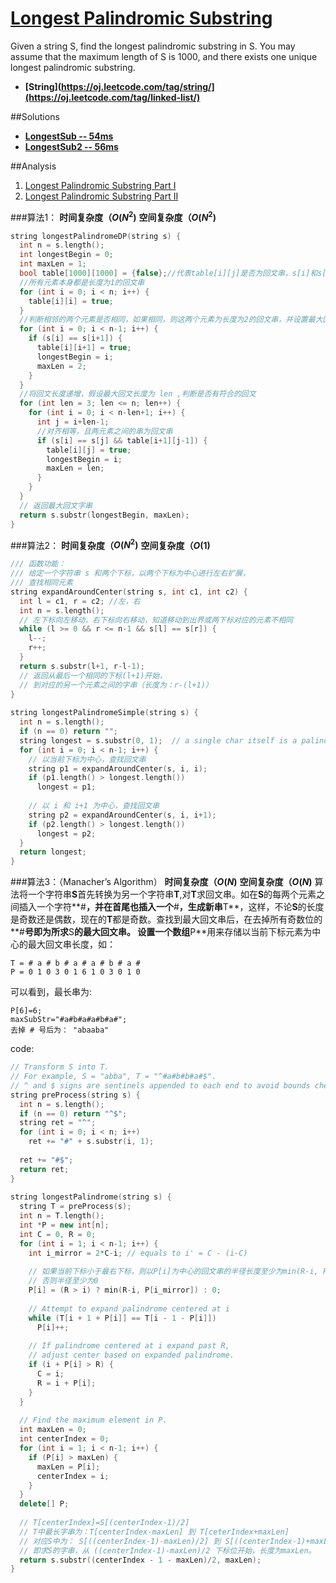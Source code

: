 # [Longest Palindromic Substring](https://oj.leetcode.com/problems/longest-palindromic-substring/)

Given a string S, find the longest palindromic substring in S. You may assume that the maximum length of S is 1000, and there exists one unique longest palindromic substring.

- **[String](https://oj.leetcode.com/tag/string/](https://oj.leetcode.com/tag/linked-list/)** 


##Solutions

- **[LongestSub -- 54ms](https://oj.leetcode.com/submissions/detail/22234254/)**
- **[LongestSub2 -- 56ms](https://oj.leetcode.com/discuss/26141/cpp-solution-56ms)**


##Analysis

1. [Longest Palindromic Substring Part I](http://leetcode.com/2011/11/longest-palindromic-substring-part-i.html)
2. [Longest Palindromic Substring Part II](http://www.leetcode.com/2011/11/longest-palindromic-substring-part-ii.html)

###算法1：
**时间复杂度（$O(N^2)$**
**空间复杂度（$O(N^2)$**
```cpp
string longestPalindromeDP(string s) {
  int n = s.length();
  int longestBegin = 0;
  int maxLen = 1;
  bool table[1000][1000] = {false};//代表table[i][j]是否为回文串，s[i]和s[j]之间
  //所有元素本身都是长度为1的回文串
  for (int i = 0; i < n; i++) {
    table[i][i] = true;
  }
  //判断相邻的两个元素是否相同，如果相同，则这两个元素为长度为2的回文串，并设置最大回文长度为2，此时，仅检查相邻的两个元素
  for (int i = 0; i < n-1; i++) {
    if (s[i] == s[i+1]) {
      table[i][i+1] = true;
      longestBegin = i;
      maxLen = 2;
    }
  }
  //将回文长度递增，假设最大回文长度为 len ,判断是否有符合的回文
  for (int len = 3; len <= n; len++) {
    for (int i = 0; i < n-len+1; i++) {
      int j = i+len-1;
      //对齐相等，且两元素之间的串为回文串
      if (s[i] == s[j] && table[i+1][j-1]) {
        table[i][j] = true;
        longestBegin = i;
        maxLen = len;
      }
    }
  }
  // 返回最大回文字串
  return s.substr(longestBegin, maxLen);
}
```

###算法2：
**时间复杂度（$O(N^2)$**
**空间复杂度（$O(1)$**
```cpp
/// 函数功能：
/// 给定一个字符串 s 和两个下标，以两个下标为中心进行左右扩展，
/// 查找相同元素
string expandAroundCenter(string s, int c1, int c2) {
  int l = c1, r = c2; //左，右
  int n = s.length();
  // 左下标向左移动，右下标向右移动，知道移动到出界或两下标对应的元素不相同
  while (l >= 0 && r <= n-1 && s[l] == s[r]) {
    l--;
    r++;
  }
  return s.substr(l+1, r-l-1);
  // 返回从最后一个相同的下标(l+1)开始，
  // 到对应的另一个元素之间的字串（长度为：r-(l+1)）
}
 
string longestPalindromeSimple(string s) {
  int n = s.length();
  if (n == 0) return "";
  string longest = s.substr(0, 1);  // a single char itself is a palindrome
  for (int i = 0; i < n-1; i++) {
    // 以当前下标为中心，查找回文串
    string p1 = expandAroundCenter(s, i, i); 
    if (p1.length() > longest.length())
      longest = p1;
    
    // 以 i 和 i+1 为中心，查找回文串
    string p2 = expandAroundCenter(s, i, i+1);
    if (p2.length() > longest.length())
      longest = p2;
  }
  return longest;
}
```

###算法3：（Manacher’s Algorithm）
**时间复杂度（$O(N)$**
**空间复杂度（$O(N)$**
算法将一个字符串**S**首先转换为另一个字符串**T**,对**T**求回文串。如在**S**的每两个元素之间插入一个字符**#**，并在首尾也插入一个**#**，生成新串**T**，这样，不论**S**的长度是奇数还是偶数，现在的**T**都是奇数。查找到最大回文串后，在去掉所有奇数位的**#**号即为所求**S**的最大回文串。
设置一个数组**P**用来存储以当前下标元素为中心的最大回文串长度，如：
```
T = # a # b # a # a # b # a #
P = 0 1 0 3 0 1 6 1 0 3 0 1 0
```
可以看到，最长串为:
```
P[6]=6;
maxSubStr="#a#b#a#a#b#a#";
去掉 # 号后为： "abaaba"
```
code:
```cpp
// Transform S into T.
// For example, S = "abba", T = "^#a#b#b#a#$".
// ^ and $ signs are sentinels appended to each end to avoid bounds checking
string preProcess(string s) {
  int n = s.length();
  if (n == 0) return "^$";
  string ret = "^";
  for (int i = 0; i < n; i++)
    ret += "#" + s.substr(i, 1);
 
  ret += "#$";
  return ret;
}
 
string longestPalindrome(string s) {
  string T = preProcess(s);
  int n = T.length();
  int *P = new int[n];
  int C = 0, R = 0;
  for (int i = 1; i < n-1; i++) {
    int i_mirror = 2*C-i; // equals to i' = C - (i-C)
    
    // 如果当前下标小于最右下标，则以P[i]为中心的回文串的半径长度至少为min(R-i, P[i_mirror])
    // 否则半径至少为0
    P[i] = (R > i) ? min(R-i, P[i_mirror]) : 0;
    
    // Attempt to expand palindrome centered at i
    while (T[i + 1 + P[i]] == T[i - 1 - P[i]])
      P[i]++;
 
    // If palindrome centered at i expand past R,
    // adjust center based on expanded palindrome.
    if (i + P[i] > R) {
      C = i;
      R = i + P[i];
    }
  }
 
  // Find the maximum element in P.
  int maxLen = 0;
  int centerIndex = 0;
  for (int i = 1; i < n-1; i++) {
    if (P[i] > maxLen) {
      maxLen = P[i];
      centerIndex = i;
    }
  }
  delete[] P;
  
  // T[centerIndex]=S[(centerIndex-1)/2]
  // T中最长字串为：T[centerIndex-maxLen] 到 T[ceterIndex+maxLen]
  // 对应S中为： S[((centerIndex-1)-maxLen)/2] 到 S[((centerIndex-1)+maxLen)/2]
  // 即求S的字串，从 ((centerIndex-1)-maxLen)/2 下标位开始，长度为maxLen。
  return s.substr((centerIndex - 1 - maxLen)/2, maxLen);
}
```